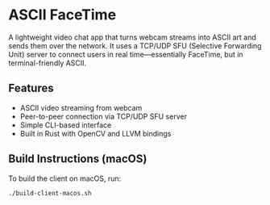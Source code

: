 # ASCII FaceTime

A lightweight video chat app that turns webcam streams into ASCII art and sends them over the network. It uses a TCP/UDP SFU (Selective Forwarding Unit) server to connect users in real time—essentially FaceTime, but in terminal-friendly ASCII.

## Features

- ASCII video streaming from webcam
- Peer-to-peer connection via TCP/UDP SFU server
- Simple CLI-based interface
- Built in Rust with OpenCV and LLVM bindings

## Build Instructions (macOS)

To build the client on macOS, run:

```bash
./build-client-macos.sh
```